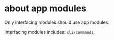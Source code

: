 # about app modules

Only interfacing modules should use app modules.

Interfacing modules includes: `cli/commands`.
